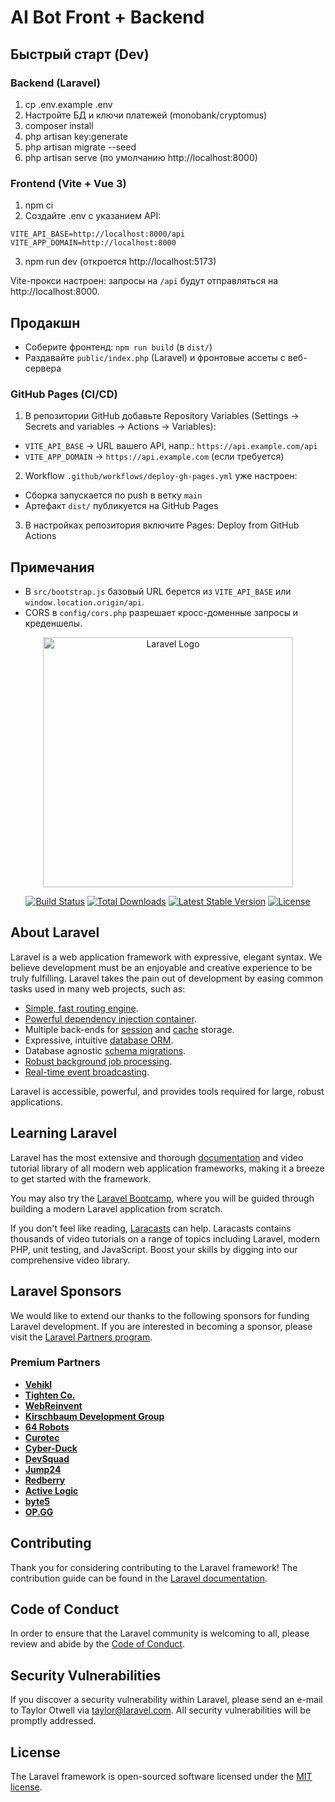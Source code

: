 # AI Bot Front + Backend

## Быстрый старт (Dev)

### Backend (Laravel)
1. cp .env.example .env
2. Настройте БД и ключи платежей (monobank/cryptomus)
3. composer install
4. php artisan key:generate
5. php artisan migrate --seed
6. php artisan serve (по умолчанию http://localhost:8000)

### Frontend (Vite + Vue 3)
1. npm ci
2. Создайте .env с указанием API:
```
VITE_API_BASE=http://localhost:8000/api
VITE_APP_DOMAIN=http://localhost:8000
```
3. npm run dev (откроется http://localhost:5173)

Vite-прокси настроен: запросы на `/api` будут отправляться на http://localhost:8000.

## Продакшн
- Соберите фронтенд: `npm run build` (в `dist/`)
- Раздавайте `public/index.php` (Laravel) и фронтовые ассеты с веб-сервера

### GitHub Pages (CI/CD)
1) В репозитории GitHub добавьте Repository Variables (Settings → Secrets and variables → Actions → Variables):
- `VITE_API_BASE` → URL вашего API, напр.: `https://api.example.com/api`
- `VITE_APP_DOMAIN` → `https://api.example.com` (если требуется)

2) Workflow `.github/workflows/deploy-gh-pages.yml` уже настроен:
- Сборка запускается по push в ветку `main`
- Артефакт `dist/` публикуется на GitHub Pages

3) В настройках репозитория включите Pages: Deploy from GitHub Actions

## Примечания
- В `src/bootstrap.js` базовый URL берется из `VITE_API_BASE` или `window.location.origin/api`.
- CORS в `config/cors.php` разрешает кросс-доменные запросы и креденшелы.
<p align="center"><a href="https://laravel.com" target="_blank"><img src="https://raw.githubusercontent.com/laravel/art/master/logo-lockup/5%20SVG/2%20CMYK/1%20Full%20Color/laravel-logolockup-cmyk-red.svg" width="400" alt="Laravel Logo"></a></p>

<p align="center">
<a href="https://github.com/laravel/framework/actions"><img src="https://github.com/laravel/framework/workflows/tests/badge.svg" alt="Build Status"></a>
<a href="https://packagist.org/packages/laravel/framework"><img src="https://img.shields.io/packagist/dt/laravel/framework" alt="Total Downloads"></a>
<a href="https://packagist.org/packages/laravel/framework"><img src="https://img.shields.io/packagist/v/laravel/framework" alt="Latest Stable Version"></a>
<a href="https://packagist.org/packages/laravel/framework"><img src="https://img.shields.io/packagist/l/laravel/framework" alt="License"></a>
</p>

## About Laravel

Laravel is a web application framework with expressive, elegant syntax. We believe development must be an enjoyable and creative experience to be truly fulfilling. Laravel takes the pain out of development by easing common tasks used in many web projects, such as:

- [Simple, fast routing engine](https://laravel.com/docs/routing).
- [Powerful dependency injection container](https://laravel.com/docs/container).
- Multiple back-ends for [session](https://laravel.com/docs/session) and [cache](https://laravel.com/docs/cache) storage.
- Expressive, intuitive [database ORM](https://laravel.com/docs/eloquent).
- Database agnostic [schema migrations](https://laravel.com/docs/migrations).
- [Robust background job processing](https://laravel.com/docs/queues).
- [Real-time event broadcasting](https://laravel.com/docs/broadcasting).

Laravel is accessible, powerful, and provides tools required for large, robust applications.

## Learning Laravel

Laravel has the most extensive and thorough [documentation](https://laravel.com/docs) and video tutorial library of all modern web application frameworks, making it a breeze to get started with the framework.

You may also try the [Laravel Bootcamp](https://bootcamp.laravel.com), where you will be guided through building a modern Laravel application from scratch.

If you don't feel like reading, [Laracasts](https://laracasts.com) can help. Laracasts contains thousands of video tutorials on a range of topics including Laravel, modern PHP, unit testing, and JavaScript. Boost your skills by digging into our comprehensive video library.

## Laravel Sponsors

We would like to extend our thanks to the following sponsors for funding Laravel development. If you are interested in becoming a sponsor, please visit the [Laravel Partners program](https://partners.laravel.com).

### Premium Partners

- **[Vehikl](https://vehikl.com/)**
- **[Tighten Co.](https://tighten.co)**
- **[WebReinvent](https://webreinvent.com/)**
- **[Kirschbaum Development Group](https://kirschbaumdevelopment.com)**
- **[64 Robots](https://64robots.com)**
- **[Curotec](https://www.curotec.com/services/technologies/laravel/)**
- **[Cyber-Duck](https://cyber-duck.co.uk)**
- **[DevSquad](https://devsquad.com/hire-laravel-developers)**
- **[Jump24](https://jump24.co.uk)**
- **[Redberry](https://redberry.international/laravel/)**
- **[Active Logic](https://activelogic.com)**
- **[byte5](https://byte5.de)**
- **[OP.GG](https://op.gg)**

## Contributing

Thank you for considering contributing to the Laravel framework! The contribution guide can be found in the [Laravel documentation](https://laravel.com/docs/contributions).

## Code of Conduct

In order to ensure that the Laravel community is welcoming to all, please review and abide by the [Code of Conduct](https://laravel.com/docs/contributions#code-of-conduct).

## Security Vulnerabilities

If you discover a security vulnerability within Laravel, please send an e-mail to Taylor Otwell via [taylor@laravel.com](mailto:taylor@laravel.com). All security vulnerabilities will be promptly addressed.

## License

The Laravel framework is open-sourced software licensed under the [MIT license](https://opensource.org/licenses/MIT).
